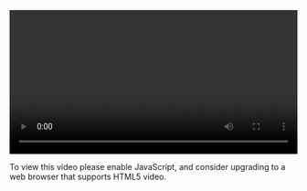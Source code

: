 <video controls="" style="width: 100%; display: block;"><source src="http://o86bpj665.bkt.clouddn.com/bianguaishou/6-4-font.mp4" type="video/mp4"><p>To view this video please enable JavaScript, and consider upgrading to a web browser that supports HTML5 video.</p></video>
